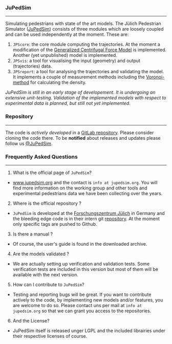 ### JuPedSim
------------
Simulating pedestrians with state of the art models.
The Jülich Pedestrian Simulator ([JuPedSim](http://www.jupedsim.org)) consists of three modules which are loosely
coupled and can be used independently at the moment. These are:

1. `JPScore`: the core module computing the trajectories. At the moment a modification of the [Generalized Centrifugal Force Model](http://arxiv.org/abs/1008.4297) is implemented. Another (yet unpublished) model is implemented.
2. `JPSvis`: a tool for visualising the input (geometry) and output (trajectories) data.
3. `JPSreport`: a tool for analysing the trajectories and validating the
model. It implements a couple of measurement methods including the [Voronoi-method](http://dx.doi.org/10.1016/j.physa.2009.12.015) for calculating the density.

*JuPedSim is still in an early stage of developement. It is undergoing an extensive unit-testing. Validation of the implemented models with respect to experimental data is planned, but still not yet implemented.*

### Repository
-------------
The code is *actively developed* in a [GitLab repository](https://cst.version.fz-juelich.de/public/projects). Please consider cloning the code there.  To be **notified** about releases and updates please follow us [@JuPedSim](https://twitter.com/JuPedSim).


### Frequently Asked Questions
-------------------------------
1. What is the official page of `JuPedSim`?
  * www.jupedsim.org and the contact is `info at jupedsim.org`. You will find more information on the working group and other tools and experimental pedestrians data we have been collecting over the years.


2. Where is the official repository ?
 * `JuPedSim` is developed at the [Forschungszentrum Jülich](http://www.fz-juelich.de) in Germany and the bleeding edge code is in their intern git [repository](http://cst.version.fz-juelich.de). At the moment only specific tags are pushed to Github.

3. Is there a manual ?
 * Of course, the user's guide is found in the downloaded archive.

4. Are the models validated ?
 * We are actually setting up verification and validation tests. Some verification tests are included in this version but most of them will be available with the next version.

5. How can I contribute to `JuPedSim`?
 * Testing and reporting bugs will be great. If you want to contribute actively to the code, by implementing new models and/or features, you are welcome to do so. Please contact uns per mail at 
 `info at jupedsim.org` so that we can grant you access to the repositories.
 
6. And the License?
  * JuPedSim itself is released unger LGPL and the included librairies under their respective licenses of course.
 
